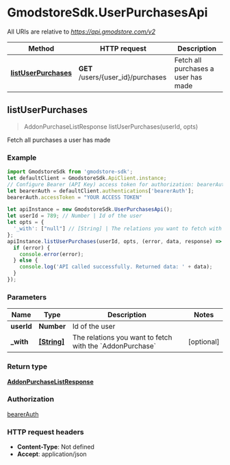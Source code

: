 # GmodstoreSdk.UserPurchasesApi

All URIs are relative to *https://api.gmodstore.com/v2*

Method | HTTP request | Description
------------- | ------------- | -------------
[**listUserPurchases**](UserPurchasesApi.md#listUserPurchases) | **GET** /users/{user_id}/purchases | Fetch all purchases a user has made



## listUserPurchases

> AddonPurchaseListResponse listUserPurchases(userId, opts)

Fetch all purchases a user has made

### Example

```javascript
import GmodstoreSdk from 'gmodstore-sdk';
let defaultClient = GmodstoreSdk.ApiClient.instance;
// Configure Bearer (API Key) access token for authorization: bearerAuth
let bearerAuth = defaultClient.authentications['bearerAuth'];
bearerAuth.accessToken = "YOUR ACCESS TOKEN"

let apiInstance = new GmodstoreSdk.UserPurchasesApi();
let userId = 789; // Number | Id of the user
let opts = {
  '_with': ["null"] // [String] | The relations you want to fetch with the `AddonPurchase`
};
apiInstance.listUserPurchases(userId, opts, (error, data, response) => {
  if (error) {
    console.error(error);
  } else {
    console.log('API called successfully. Returned data: ' + data);
  }
});
```

### Parameters


Name | Type | Description  | Notes
------------- | ------------- | ------------- | -------------
 **userId** | **Number**| Id of the user | 
 **_with** | [**[String]**](String.md)| The relations you want to fetch with the &#x60;AddonPurchase&#x60; | [optional] 

### Return type

[**AddonPurchaseListResponse**](AddonPurchaseListResponse.md)

### Authorization

[bearerAuth](../README.md#bearerAuth)

### HTTP request headers

- **Content-Type**: Not defined
- **Accept**: application/json

